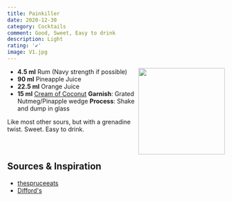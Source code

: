 ```yaml
---
title: Painkiller
date: 2020-12-30
category: Cocktails
comment: Good, Sweet, Easy to drink
description: Light 
rating: '✔'
image: V1.jpg
---
```


<img src="V1.jpg" width="200px" height="200px" style="float: right;">

 - **4.5 ml** Rum (Navy strength if possible)
 - **90 ml** Pineapple Juice
 - **22.5 ml** Orange Juice
 - **15 ml** [Cream of Coconut](/Cocktails/Sirups.html) 
 **Garnish**: Grated Nutmeg/Pinapple wedge
 **Process**: Shake and dump in glass

Like most other sours, but with a grenadine twist. Sweet. Easy to drink.

<p style="clear: right; display: block;"></p>

## Sources & Inspiration
 - [thespruceeats](https://www.thespruceeats.com/painkiller-cocktail-recipe-760473)
 - [Difford's](https://www.diffordsguide.com/cocktails/recipe/1454/painkiller)

[v1]: V1.jpg